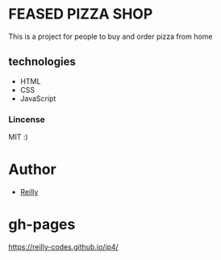 # FEASED PIZZA SHOP
This is a project for people to buy and order pizza from home
## technologies
- HTML
- CSS
- JavaScript
### Lincense
MIT
:)

# Author
- [Reilly](https://github.com/reilly-codes)

# gh-pages
https://reilly-codes.github.io/ip4/